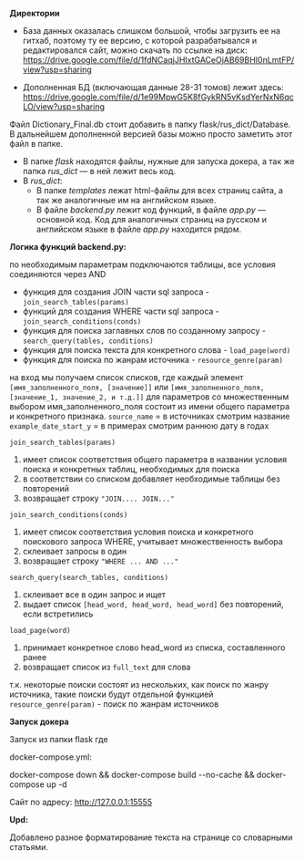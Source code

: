 **Директории**

* База данных оказалась слишком большой, чтобы загрузить ее на гитхаб, поэтому ту ее версию, с которой разрабатывался и редактировался сайт, можно скачать по ссылке на диск: https://drive.google.com/file/d/1fdNCaqjJHIxtGACeOjAB69BHI0nLmtFP/view?usp=sharing

* Дополненная БД (включающая данные 28-31 томов) лежит здесь: https://drive.google.com/file/d/1e99MpwG5K8fGykRN5vKsdYerNxN6qcLO/view?usp=sharing 
  
Файл Dictionary_Final.db стоит добавить в папку flask/rus_dict/Database. В дальнейшем дополненной версией базы можно просто заметить этот файл в папке. 

* В папке *flask* находятся файлы, нужные для запуска докера, а так же папка *rus_dict* — в ней лежит весь код.
* В *rus_dict*:
  * В папке *templates* лежат html-файлы для всех страниц сайта, а так же аналогичные им на английском языке.
  * В файле *backend.py* лежит код функций, в файле *app.py* — основной код. Код для аналогичных страниц на русском и английском языке в файле *app.py* находится рядом.



**Логика функций backend.py:**

по необходимым параметрам подключаются таблицы, все условия соединяются через AND
* функция для создания JOIN части sql запроса - `join_search_tables(params)`
* функций для создания WHERE части sql запроса - `join_search_conditions(conds)`
* функция для поиска заглавных слов по созданному запросу - `search_query(tables, conditions)`
* функция для поиска текста для конкретного слова - `load_page(word)`
* функция для поиска по жанрам источника - `resource_genre(param)` 

на вход мы получаем список списков, где каждый элемент `[имя_заполненного_поля, [значение]]` или `[имя_заполненного_поля, [значение_1, значение_2, и т.д.]]` для параметров со множественным выбором
имя_заполненного_поля состоит из имени общего параметра и конкретного признака.
`source_name` = в источниках смотрим название
`example_date_start_y` = в примерах смотрим раннюю дату в годах

`join_search_tables(params)`
1. имеет список соответствия общего параметра в названии условия поиска и конкретных таблиц, необходимых для поиска
2. в соответствии со списком добавляет необходимые таблицы без повторений
3. возвращает строку `"JOIN.... JOIN..."`

`join_search_conditions(conds)`
1. имеет список соответствия условия поиска и конкретного поискового запроса WHERE, учитывает множественность выбора
2. склеивает запросы в один
3. возвращает строку `"WHERE ... AND ..."`

`search_query(search_tables, conditions)`
1. склеивает все в один запрос и ищет
2. выдает список `[head_word, head_word, head_word]` без повторений, если встретились

`load_page(word)`
1. принимает конкретное слово head_word из списка, составленного ранее
2. возвращает список из `full_text` для слова

т.к. некоторые поиски состоят из нескольких, как поиск по жанру источника, такие поиски будут отдельной функцией
`resource_genre(param)` - поиск по жанрам источников


**Запуск докера**


Запуск из папки flask где 

docker-compose.yml:

docker-compose down && docker-compose build --no-cache && docker-compose up -d

Сайт по адресу: http://127.0.0.1:15555


**Upd:**

Добавлено разное форматирование текста на странице со словарными статьями.





